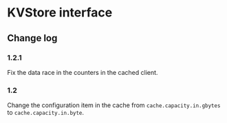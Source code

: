 # KVStore interface

## Change log

### 1.2.1

Fix the data race in the counters in the cached client.


### 1.2

Change the configuration item in the cache from `cache.capacity.in.gbytes` to `cache.capacity.in.byte`.
